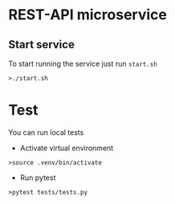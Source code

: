 # REST-API microservice
## Start service
To start running the service just run `start.sh`
```
>./start.sh
```
# Test
You can run local tests
* Activate virtual environment
```
>source .venv/bin/activate
```
* Run pytest
```
>pytest tests/tests.py
```
